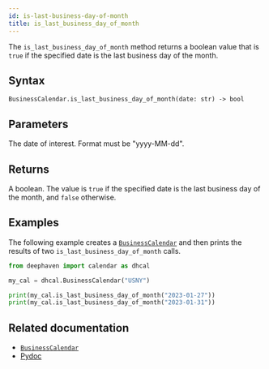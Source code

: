 ```yaml
---
id: is-last-business-day-of-month
title: is_last_business_day_of_month
---
```


The `is_last_business_day_of_month` method returns a boolean value that is `true` if the specified date is the last business day of the month.

## Syntax

```
BusinessCalendar.is_last_business_day_of_month(date: str) -> bool
```

## Parameters

<ParamTable>
<Param name="date" type="str">

The date of interest. Format must be "yyyy-MM-dd".

</Param>
</ParamTable>

## Returns

A boolean. The value is `true` if the specified date is the last business day of the month, and `false` otherwise.

## Examples

The following example creates a [`BusinessCalendar`](./BusinessCalendar.md) and then prints the results of two `is_last_business_day_of_month` calls.

```python skip-test
from deephaven import calendar as dhcal

my_cal = dhcal.BusinessCalendar("USNY")

print(my_cal.is_last_business_day_of_month("2023-01-27"))
print(my_cal.is_last_business_day_of_month("2023-01-31"))
```

## Related documentation

- [`BusinessCalendar`](./BusinessCalendar.md)
- [Pydoc](https://deephaven.io/core/pydoc/code/deephaven.calendar.html#deephaven.calendar.BusinessCalendar.is_last_business_day_of_month)
